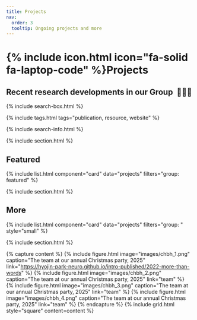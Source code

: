 ```yaml
---
title: Projects
nav:
  order: 3
  tooltip: Ongoing projects and more
---
```


# {% include icon.html icon="fa-solid fa-laptop-code" %}Projects

## Recent research developments in our Group &nbsp;:seedling::seedling::seedling:

{% include search-box.html %}

{% include tags.html tags="publication, resource, website" %}

{% include search-info.html %}

{% include section.html %}

## Featured

{% include list.html component="card" data="projects" filters="group: featured" %}

{% include section.html %}

## More

{% include list.html component="card" data="projects" filters="group: " style="small" %}


{% include section.html %}

{% capture content %}
{% include figure.html image="images/chbh_1.png" caption="The team at our annual Christmas party, 2025" link="https://hyojin-park-neuro.github.io/intro-published/2022-more-than-words" %}
{% include figure.html image="images/chbh_2.png" caption="The team at our annual Christmas party, 2025" link="team" %}
{% include figure.html image="images/chbh_3.png" caption="The team at our annual Christmas party, 2025" link="team" %}
{% include figure.html image="images/chbh_4.png" caption="The team at our annual Christmas party, 2025" link="team" %}
{% endcapture %}
{% include grid.html style="square" content=content %}
